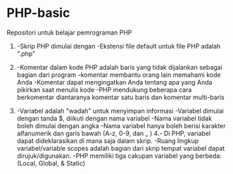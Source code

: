 # PHP-basic
Repositori untuk belajar pemrograman PHP 

  1. -Skrip PHP dimulai dengan <?php dan diakhiri dengan ?>
     -Ekstensi file default untuk file PHP adalah ".php"
  
  2. -Komentar dalam kode PHP adalah baris yang tidak dijalankan sebagai bagian dari program
     -komentar membantu orang lain memahami kode Anda
     -Komentar dapat mengingatkan Anda tentang apa yang Anda pikirkan saat menulis kode
     -PHP mendukung beberapa cara berkomentar diantaranya komentar satu baris dan komentar multi-baris
 
  3. -Variabel adalah "wadah" untuk menyimpan informasi
     -Variabel dimulai dengan tanda $, diikuti dengan nama variabel
     -Nama variabel tidak boleh dimulai dengan angka
     -Nama variabel hanya boleh berisi karakter alfanumerik dan garis bawah (A-z, 0-9, dan _ )
  4.- Di PHP, variabel dapat dideklarasikan di mana saja dalam skrip. 
    -Ruang lingkup variabel/variable scopes adalah bagian dari skrip tempat variabel dapat dirujuk/digunakan.
    -PHP memiliki tiga cakupan variabel yang berbeda: (Local, Global, & Static)
